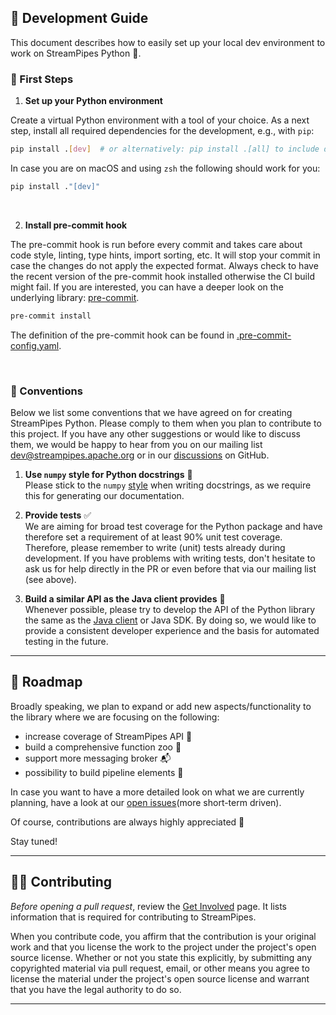 <!--
  ~ Licensed to the Apache Software Foundation (ASF) under one or more
  ~ contributor license agreements.  See the NOTICE file distributed with
  ~ this work for additional information regarding copyright ownership.
  ~ The ASF licenses this file to You under the Apache License, Version 2.0
  ~ (the "License"); you may not use this file except in compliance with
  ~ the License.  You may obtain a copy of the License at
  ~
  ~    http://www.apache.org/licenses/LICENSE-2.0
  ~
  ~ Unless required by applicable law or agreed to in writing, software
  ~ distributed under the License is distributed on an "AS IS" BASIS,
  ~ WITHOUT WARRANTIES OR CONDITIONS OF ANY KIND, either express or implied.
  ~ See the License for the specific language governing permissions and
  ~ limitations under the License.
  ~
-->

## 📖 Development Guide
This document describes how to easily set up your local dev environment to work on StreamPipes Python 🐍.
<br>

### 🚀 First Steps

1) **Set up your Python environment**

Create a virtual Python environment with a tool of your choice.
As a next step, install all required dependencies for the development, e.g., with `pip`:

```bash
pip install .[dev]  # or alternatively: pip install .[all] to include dependencies for building the docs as well
```

In case you are on macOS and using `zsh` the following should work for you:
```bash
pip install ."[dev]"
```
<br>

2) **Install pre-commit hook**

The pre-commit hook is run before every commit and takes care about code style,
linting, type hints, import sorting, etc. It will stop your commit in case the changes do not apply the expected format.
Always check to have the recent version of the pre-commit hook installed otherwise the CI build might fail. 
If you are interested, you can have a deeper look on the underlying library: [pre-commit](https://pre-commit.com/).

```bash
pre-commit install
```
The definition of the pre-commit hook can be found in [.pre-commit-config.yaml](https://github.com/apache/streampipes/blob/dev/streampipes-client-python/.pre-commit-config.yaml).

<br>

### 👏 Conventions
Below we list some conventions that we have agreed on for creating StreamPipes Python.
Please comply to them when you plan to contribute to this project.
If you have any other suggestions or would like to discuss them, we would be happy to hear from you on our mailing list [dev@streampipes.apache.org](mailto:dev@streampipes.apache.org)
or in our [discussions](https://github.com/apache/streampipes/discussions) on GitHub.

1) **Use `numpy` style for Python docstrings** 📄 <br>
Please stick to the `numpy` [style](https://numpydoc.readthedocs.io/en/latest/format.html) when writing docstrings, as we require this for generating our documentation.


2) **Provide tests** ✅ <br>
We are aiming for broad test coverage for the Python package and
have therefore set a requirement of at least 90% unit test coverage.
Therefore, please remember to write (unit) tests already during development. 
If you have problems with writing tests, don't hesitate to ask us for help directly in the PR or
even before that via our mailing list (see above).


<!---
TODO: replace link to java file by link to documentation
--->
3) **Build a similar API as the Java client provides** 🔄 <br>
Whenever possible, please try to develop the API of the Python library the same as the [Java client](https://github.com/apache/streampipes/blob/dev/streampipes-client/src/main/java/org/apache/streampipes/client/StreamPipesClient.java) or Java SDK.
By doing so, we would like to provide a consistent developer experience and the basis for automated testing in the future.

---
## 🚀 Roadmap

Broadly speaking, we plan to expand or add new aspects/functionality to the library where we are focusing on the following:

- increase coverage of StreamPipes API 🔗
- build a comprehensive function zoo 🐘
- support more messaging broker 📬
- possibility to build pipeline elements 🔧

In case you want to have a more detailed look on what we are currently planning, have a look at our [open issues](https://github.com/apache/streampipes/labels/python)(more short-term driven).

Of course, contributions are always highly appreciated 🔮

Stay tuned!

---
## 👨‍💻 Contributing
*Before opening a pull request*, review the [Get Involved](https://streampipes.apache.org/getinvolved.html) page.
It lists information that is required for contributing to StreamPipes.

When you contribute code, you affirm that the contribution is your original work and that you
license the work to the project under the project's open source license. Whether or not you
state this explicitly, by submitting any copyrighted material via pull request, email, or
other means you agree to license the material under the project's open source license and
warrant that you have the legal authority to do so.

---
